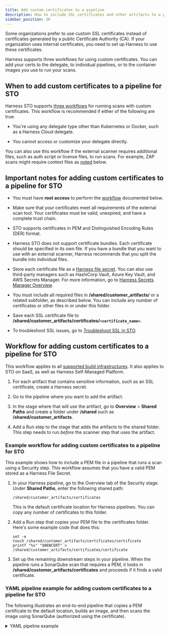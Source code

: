 ```yaml
---
title: Add custom certificates to a pipeline
description: How to include SSL certificates and other artifacts to a pipeline. 
sidebar_position: 30
---
```


Some organizations prefer to use custom SSL certificates instead of certificates generated by a public Certificate Authority (CA).  If your organization uses internal certificates, you need to set up Harness to use these certificates. 

Harness supports three workflows for using custom certificates. You can add your certs to the delegate, to individual pipelines, or to the container images you use to run your scans. 

## When to add custom certificates to a pipeline for STO

Harness STO supports [three workflows](/docs/security-testing-orchestration/use-sto/set-up-sto-pipelines/add-custom-certs/ssl-setup-in-sto#supported-workflows-for-adding-custom-ssl-certificates) for running scans with custom certificates. This workflow is recommended if either of the following are true:

- You're using any delegate type other than Kubernetes or Docker, such as a Harness Cloud delegate.

- You cannot access or customize your delegate directly. 

You can also use this workflow if the external scanner requires additional files, such as auth script or license files, to run scans. For example, ZAP scans might require context files as [noted](#important-notes) below.

## Important notes for adding custom certificates to a pipeline for STO

- You must have **root access** to perform the [workflow](#workflow-description) documented below.

- Make sure that your certificates meet all requirements of the external scan tool. Your certificates must be valid, unexpired, and have a complete trust chain. 

- STO supports certificates in PEM and Distinguished Encoding Rules (DER) format.

- Harness STO does not support certificate bundles. Each certificate should be specified in its own file. If you have a bundle that you want to use with an external scanner, Harness recommends that you split the bundle into individual files.

- Store each certificate file as a [Harness file secret](/docs/platform/secrets/add-file-secrets). You can also use third-party managers such as HashiCorp Vault, Azure Key Vault, and AWS Secrets Manager. For more information, go to [Harness Secrets Manager Overview](/docs/platform/secrets/secrets-management/harness-secret-manager-overview).

* You must include all required files in  **/shared/customer_artifacts/** or a related subfolder, as described below. You can include any number of certificates or other files in or under this folder.

* Save each SSL certificate file to **/shared/customer_artifacts/certificates/`<certificate_name>`**. 

- To troubleshoot SSL issues, go to [Troubleshoot SSL in STO](/docs/security-testing-orchestration/use-sto/set-up-sto-pipelines/add-custom-certs/ssl-troubleshooting-in-sto). 


## Workflow for adding custom certificates to a pipeline for STO

This workflow applies to all [supported build infrastructures](/docs/security-testing-orchestration/whats-supported). It also applies to STO on SaaS, as well as Harness Self-Managed Platform.

1. For each artifact that contains sensitive information, such as an SSL certificate, create a Harness secret.

2. Go to the pipeline where you want to add the artifact.

3. In the stage where that will use the artifact, go to **Overview** > **Shared Paths** and create a folder under **/shared** such as **/shared/customer_artifacts**. 

4. Add a Run step to the stage that adds the artifacts to the shared folder. This step needs to run _before_ the scanner step that uses the artifact. 

  
### Example workflow for adding custom certificates to a pipeline for STO
  
This example shows how to include a PEM file in a pipeline that runs a scan using a Security step. This workflow assumes that you have a valid PEM stored as a Harness File Secret. 

1. In your Harness pipeline, go to the Overview tab of the Security stage. Under **Shared Paths**, enter the following shared path: 

   `/shared/customer_artifacts/certificates`
   
   This is the default certificate location for Harness pipelines. You can copy any number of certificates to this folder.

2. Add a Run step that copies your PEM file to the certificates folder. Here's some example code that does this:

   ```
   set -e
   touch /shared/customer_artifacts/certificates/certificate
   printf "%s" "$NEWCERT" > /shared/customer_artifacts/certificates/certificate
   ```

3. Set up the remaining downstream steps in your pipeline. When the pipeline runs a SonarQube scan that requires a PEM, it looks in **/shared/customer_artifacts/certificates** and proceeds if it finds a valid certificate. 



### YAML pipeline example for adding custom certificates to a pipeline for STO

The following illustrates an end-to-end pipeline that copies a PEM certificate to the default location, builds an image, and then scans the image using SonarQube (authorized using the certificate).

<details><summary>YAML pipeline example</summary>

```yaml 
pipeline:
  allowStageExecutions: false
  projectIdentifier: STO
  orgIdentifier: default
  identifier: jsmith_cloud_sq_mvn_with_pem_files
  name: "jsmith cloud - sq mvn with pem files "  tags: {}
  properties:
    ci:
      codebase:
        connectorRef: CODEBASE_CONNECTOR
        build: <+input>
  stages:
    - stage:
        name: build
        identifier: build
        type: SecurityTests
        spec:
          cloneCodebase: true
          sharedPaths:
            - /var/run
            - /shared/customer_artifacts
          serviceDependencies:
            - identifier: dind
              name: dind
              type: Service
              spec:
                connectorRef: CONTAINER_IMAGE_REGISTRY_CONNECTOR
                image: docker:dind
                privileged: true
                entrypoint:
                  - dockerd
                resources:
                  limits:
                    memory: 4Gi
                    cpu: 1000m
          execution:
            steps:
              - step:
                  type: Run
                  name: export path
                  identifier: export_path
                  spec:
                    connectorRef: CONTAINER_IMAGE_REGISTRY_CONNECTOR
                    image: alpine
                    shell: Sh
                    command: |-
                      pwd
                      harness_path=$(pwd)
                      export harness_path
                    outputVariables:
                      - name: harness_path
              - step:
                  type: Run
                  name: addcerts
                  identifier: addcert
                  spec:
                    connectorRef: CONTAINER_IMAGE_REGISTRY_CONNECTOR
                    image: alpine
                    shell: Sh
                    command: |-
                      set -e
                      mkdir -p -v /shared/customer_artifacts/certificates

                      touch /shared/customer_artifacts/certificates/certificate1
                      printf "%s" "$NEWCERT" > /shared/customer_artifacts/certificates/certificate1

                      # touch /shared/customer_artifacts/certificates/certificate2
                      # printf "%s" "$NEWDUMMYCERT" > /shared/customer_artifacts/certificates/certificate2

                      ls -l /shared/customer_artifacts/certificates
                      cat /shared/customer_artifacts/certificates/certificate | base64
                    envVariables:
                      NEWCERT: <+secrets.getValue("sonarqube_self_signed_cert")>
                      NEWDUMMYCERT: <+secrets.getValue("my-dummy-pem")>
              - step:
                  type: Run
                  name: build
                  identifier: build
                  spec:
                    connectorRef: CONTAINER_IMAGE_REGISTRY_CONNECTOR
                    image: maven:3.3-alpine
                    shell: Sh
                    command: |
                      mvn clean package
              - step:
                  type: Security
                  name: sonar
                  identifier: sonar
                  spec:
                    privileged: true
                    settings:
                      policy_type: orchestratedScan
                      scan_type: repository
                      product_domain: https://sonarqube-cert-test.myorg.dev/
                      product_name: sonarqube
                      product_config_name: sonarqube-agent
                      repository_project: dvja
                      repository_branch: <+codebase.branch>
                      product_access_token: MY_PROD_TOKEN
                      product_project_key: dvja
                      verify_ssl: true
                      bypass_ssl_check: true
                      workspace: <+pipeline.stages.build.spec.execution.steps.export_path.output.outputVariables.harness_path>/target
                    imagePullPolicy: Always
                    resources:
                      limits:
                        memory: 2Gi
                        cpu: 1000m
                  description: sonar
                  failureStrategies: []
          platform:
            os: Linux
            arch: Amd64
          runtime:
            type: Cloud
            spec: {}
        variables:
          - name: runner_tag
            type: String
            value: dev


```

</details>
